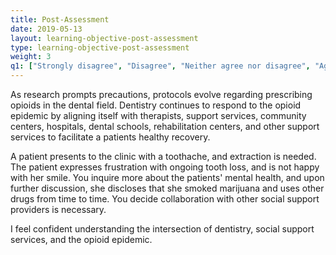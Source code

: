 ```yaml
---
title: Post-Assessment 
date: 2019-05-13
layout: learning-objective-post-assessment
type: learning-objective-post-assessment
weight: 3
q1: ["Strongly disagree", "Disagree", "Neither agree nor disagree", "Agree", "Strongly agree"]
---
```

As research prompts precautions, protocols evolve regarding prescribing opioids
in the dental field. Dentistry continues to respond to the opioid epidemic by
aligning itself with therapists, support services, community centers,
hospitals, dental schools, rehabilitation centers, and other support services to
facilitate a patients healthy recovery. 

A patient presents to the clinic with a toothache, and extraction is needed.
The patient expresses frustration with ongoing tooth loss, and is not happy
with her smile. You inquire more about the patients' mental health, and upon
further discussion, she discloses that she smoked marijuana and uses other drugs
from time to time. You decide collaboration with other social support providers
is necessary.

I feel confident understanding the intersection of dentistry, social support
services, and the opioid epidemic.
